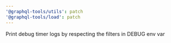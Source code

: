 ```yaml
---
'@graphql-tools/utils': patch
'@graphql-tools/load': patch
---
```


Print debug timer logs by respecting the filters in DEBUG env var
